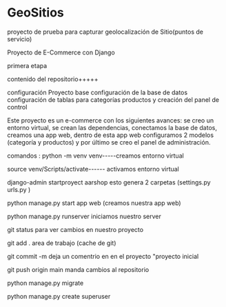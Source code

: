 # GeoSitios
proyecto de prueba para capturar geolocalización de Sitio(puntos de servicio)

Proyecto de E-Commerce con Django

primera etapa

contenido del repositorio+++++

configuración Proyecto base configuración de la base de datos configuración de tablas para categorías productos y creación del panel de control

Este proyecto es un e-commerce con los siguientes avances: se creo un entorno virtual, se crean las dependencias, conectamos la base de datos, creamos una app web, dentro de esta app web configuramos 2 modelos (categoría y productos) y por último se creo el panel de administración.

comandos : python -m venv venv-----creamos entorno virtual

source venv/Scripts/activate------ activamos entorno virtual

django-admin startproyect aarshop esto genera 2 carpetas (settings.py urls.py )

python manage.py start app web (creamos nuestra app web)

python manage.py runserver iniciamos nuestro server

git status para ver cambios en nuestro proyecto

git add . area de trabajo (cache de git)

git commit -m deja un comentrio en en el proyecto "proyecto inicial

git push origin main manda cambios al repositorio

python manage.py migrate

python manage.py create superuser
